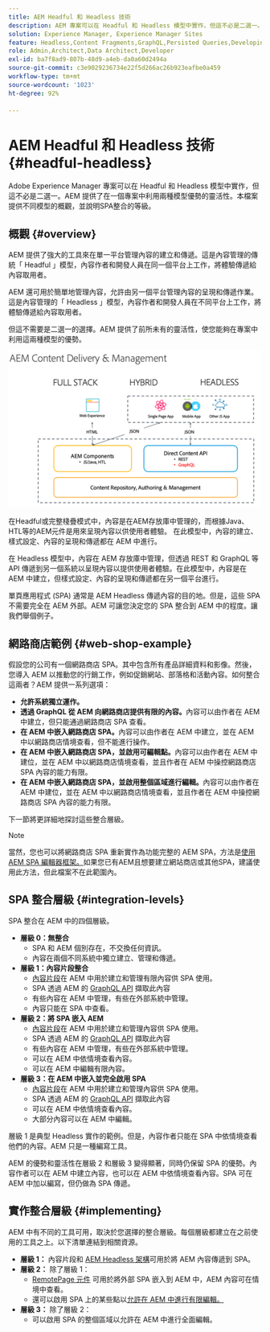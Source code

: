 ```yaml
---
title: AEM Headful 和 Headless 技術
description: AEM 專案可以在 Headful 和 Headless 模型中實作，但這不必是二選一。AEM 提供了在一個專案中利用兩種模型優勢的靈活性。
solution: Experience Manager, Experience Manager Sites
feature: Headless,Content Fragments,GraphQL,Persisted Queries,Developing
role: Admin,Architect,Data Architect,Developer
exl-id: ba7f8ad9-807b-48d9-a4eb-da0a60d2494a
source-git-commit: c3e9029236734e22f5d266ac26b923eafbe0a459
workflow-type: tm+mt
source-wordcount: '1023'
ht-degree: 92%

---
```


# AEM Headful 和 Headless 技術 {#headful-headless}

Adobe Experience Manager 專案可以在 Headful 和 Headless 模型中實作，但這不必是二選一。AEM 提供了在一個專案中利用兩種模型優勢的靈活性。本檔案提供不同模型的概觀，並說明SPA整合的等級。

## 概觀 {#overview}

AEM 提供了強大的工具來在單一平台管理內容的建立和傳遞。這是內容管理的傳統「 Headful 」模型，內容作者和開發人員在同一個平台上工作，將體驗傳遞給內容取用者。

AEM 還可用於簡單地管理內容，允許由另一個平台管理內容的呈現和傳遞作業。這是內容管理的「 Headless 」模型，內容作者和開發人員在不同平台上工作，將體驗傳遞給內容取用者。

但這不需要是二選一的選擇。AEM 提供了前所未有的靈活性，使您能夠在專案中利用這兩種模型的優勢。

![AEM 實作模型](/help/sites-developing/headless/getting-started/assets/aem-implementation-models.png)

在Headful或完整棧疊模式中，內容是在AEM存放庫中管理的，而根據Java、HTL等的AEM元件是用來呈現內容以供使用者體驗。 在此模型中，內容的建立、樣式設定、內容的呈現和傳遞都在 AEM 中進行。

在 Headless 模型中，內容在 AEM 存放庫中管理，但透過 REST 和 GraphQL 等 API 傳遞到另一個系統以呈現內容以提供使用者體驗。在此模型中，內容是在 AEM 中建立，但樣式設定、內容的呈現和傳遞都在另一個平台進行。

單頁應用程式 (SPA) 通常是 AEM Headless 傳遞內容的目的地。但是，這些 SPA 不需要完全在 AEM 外部。AEM 可讓您決定您的 SPA 整合到 AEM 中的程度。讓我們舉個例子。

## 網路商店範例 {#web-shop-example}

假設您的公司有一個網路商店 SPA。其中包含所有產品詳細資料和影像。然後，您導入 AEM 以推動您的行銷工作，例如促銷網站、部落格和活動內容。如何整合這兩者？AEM 提供一系列選項：

* **允許系統獨立運作。**
* **透過 GraphQL 從 AEM 向網路商店提供有限的內容。**&#x200B;內容可以由作者在 AEM 中建立，但只能通過網路商店 SPA 查看。
* **在 AEM 中嵌入網路商店 SPA。**&#x200B;內容可以由作者在 AEM 中建立，並在 AEM 中以網路商店情境查看，但不能進行操作。
* **在 AEM 中嵌入網路商店 SPA，並啟用可編輯點。**&#x200B;內容可以由作者在 AEM 中建位，並在 AEM 中以網路商店情境查看，並且作者在 AEM 中操控網路商店 SPA 內容的能力有限。
* **在 AEM 中嵌入網路商店 SPA，並啟用整個區域進行編輯。**&#x200B;內容可以由作者在 AEM 中建位，並在 AEM 中以網路商店情境查看，並且作者在 AEM 中操控網路商店 SPA 內容的能力有限。

下一節將更詳細地探討這些整合層級。

>[!NOTE]
>
>當然，您也可以將網路商店 SPA 重新實作為功能完整的 AEM SPA，方法是[使用 AEM SPA 編輯器框架。](/help/sites-developing/spa-walkthrough.md)如果您已有AEM且想要建立網站商店或其他SPA，建議使用此方法，但此檔案不在此範圍內。

## SPA 整合層級 {#integration-levels}

SPA 整合在 AEM 中的四個層級。

* **層級 0：無整合**
   * SPA 和 AEM 個別存在，不交換任何資訊。
   * 內容在兩個不同系統中獨立建立、管理和傳遞。
* **層級 1：內容片段整合**
   * [內容片段](/help/assets/content-fragments/content-fragments.md)在 AEM 中用於建立和管理有限內容供 SPA 使用。
   * SPA 透過 AEM 的 [GraphQL API](/help/sites-developing/headless/graphql-api/graphql-api-content-fragments.md) 擷取此內容
   * 有些內容在 AEM 中管理，有些在外部系統中管理。
   * 內容只能在 SPA 中查看。
* **層級 2：將 SPA 嵌入 AEM**
   * [內容片段](/help/assets/content-fragments/content-fragments.md)在 AEM 中用於建立和管理內容供 SPA 使用。
   * SPA 透過 AEM 的 [GraphQL API](/help/sites-developing/headless/graphql-api/graphql-api-content-fragments.md) 擷取此內容
   * 有些內容在 AEM 中管理，有些在外部系統中管理。
   * 可以在 AEM 中依情境查看內容。
   * 可以在 AEM 中編輯有限內容。
* **層級 3：在 AEM 中嵌入並完全啟用 SPA**
   * [內容片段](/help/assets/content-fragments/content-fragments.md)在 AEM 中用於建立和管理內容供 SPA 使用。
   * SPA 透過 AEM 的 [GraphQL API](/help/sites-developing/headless/graphql-api/graphql-api-content-fragments.md) 擷取此內容
   * 可以在 AEM 中依情境查看內容。
   * 大部分內容可以在 AEM 中編輯。

層級 1 是典型 Headless 實作的範例。但是，內容作者只能在 SPA 中依情境查看他們的內容。AEM 只是一種編寫工具。

AEM 的優勢和靈活性在層級 2 和層級 3 變得顯著，同時仍保留 SPA 的優勢。內容作者可以在 AEM 中建立內容，也可以在 AEM 中依情境查看內容。SPA 可在 AEM 中加以編寫，但仍做為 SPA 傳遞。

## 實作整合層級 {#implementing}

AEM 中有不同的工具可用，取決於您選擇的整合層級。每個層級都建立在之前使用的工具之上。以下清單連結到相關資源。

* **層級 1：** 內容片段和 [AEM Headless 架構](/help/sites-developing/headless/introduction.md)可用於將 AEM 內容傳遞到 SPA。
* **層級 2：** 除了層級 1：
   * [RemotePage 元件](/help/sites-developing/spa-remote-page.md) 可用於將外部 SPA 嵌入到 AEM 中，AEM 內容可在情境中查看。
   * 還可以啟用 SPA 上的某些點以[允許在 AEM 中進行有限編輯。](/help/sites-developing/spa-edit-external.md)
* **層級 3：** 除了層級 2：
   * 可以啟用 SPA 的整個區域以允許在 AEM 中進行全面編輯。
